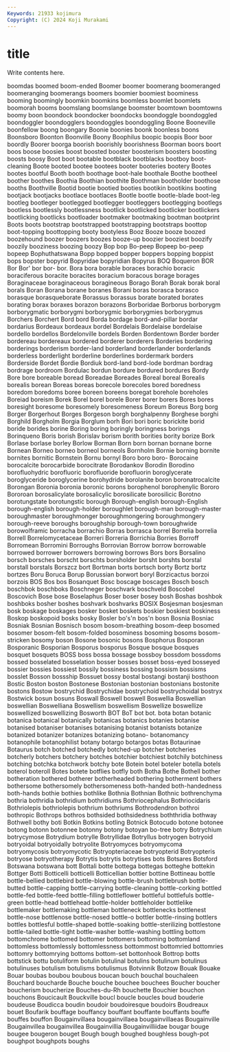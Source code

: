```yaml
---
Keywords: 21933 kojimura
Copyright: (C) 2024 Koji Murakami
---
```


# title

Write contents here.



boomdas boomed boom-ended
Boomer boomer boomerang boomeranged boomeranging boomerangs boomers boomier boomiest boominess
booming boomingly boomkin boomkins boomless boomlet boomlets boomorah booms boomslang
boomslange boomster boomtown boomtowns boomy boon boondock boondocker boondocks boondoggle
boondoggled boondoggler boondogglers boondoggles boondoggling Boone Booneville boonfellow boong boongary
Boonie boonies boonk boonless boons Boonsboro Boonton Boonville Boony Boophilus
boopic boopis Boor boor boordly Boorer boorga boorish boorishly boorishness
Boorman boors boort boos boose boosies boost boosted booster boosterism
boosters boosting boosts boosy Boot boot bootable bootblack bootblacks bootboy
boot-cleaning Boote booted bootee bootees booter booteries bootery Bootes bootes
bootful Booth booth boothage boot-hale boothale Boothe bootheel boother boothes
Boothia Boothian boothite Boothman bootholder boothose booths Boothville Bootid bootie
bootied booties bootikin bootikins booting bootjack bootjacks bootlace bootlaces Bootle
bootle bootle-blade boot-leg bootleg bootleger bootlegged bootlegger bootleggers bootlegging bootlegs
bootless bootlessly bootlessness bootlick bootlicked bootlicker bootlickers bootlicking bootlicks bootloader
bootmaker bootmaking bootman bootprint Boots boots bootstrap bootstrapped bootstrapping bootstraps
boottop boot-topping boottopping booty bootyless Booz Booze booze boozed boozehound
boozer boozers boozes booze-up boozier booziest boozify boozily booziness boozing
boozy Bop bop Bo-peep Bopeep bo-peep bopeep Bophuthatswana Bopp bopped
bopper boppers bopping boppist bops bopster bopyrid Bopyridae bopyridian Bopyrus
BOQ Boqueron BOR Bor Bor' bor bor- bor. Bora bora
borable boraces borachio boracic boraciferous boracite boracites boracium boracous borage
borages Boraginaceae boraginaceous boragineous Borago Borah Borak borak boral borals
Boran Borana borane boranes Borani boras borasca borasco borasque borasqueborate
Borassus borassus borate borated borates borating borax boraxes borazon borazons
Borboridae Borborus borborygm borborygmatic borborygmi borborygmic borborygmies borborygmus Borchers Borchert
Bord bord Borda bordage bord-and-pillar bordar bordarius Bordeaux bordeaux bordel
Bordelais Bordelaise bordelaise bordello bordellos Bordelonville bordels Borden Bordentown Border
border bordereau bordereaux bordered borderer borderers Borderies bordering borderings borderism
border-land borderland borderlander borderlands borderless borderlight borderline borderlines bordermark borders
Borderside Bordet Bordie Bordiuk bord-land bord-lode bordman bordrag bordrage bordroom
Bordulac bordun bordure bordured bordures Bordy Bore bore boreable boread
Boreadae Boreades Boreal boreal Borealis borealis borean Boreas boreas borecole
borecoles bored boredness boredom boredoms boree boreen boreens boregat borehole
boreholes Boreiad boreism Borek Borel borel borele Borer borer borers
Bores bores boresight boresome boresomely boresomeness Boreum Boreus Borg borg
Borger Borgerhout Borges Borgeson borgh borghalpenny Borghese borghi Borghild Borgholm
Borgia Borglum borh Bori bori boric borickite borid boride borides
borine Boring boring boringly boringness borings Borinqueno Boris borish Borislav
borism borith borities bority borize Bork Borlase borlase borley Borlow
Borman Born born bornan bornane borne Bornean Borneo borneo borneol
borneols Bornholm Bornie borning bornite bornites bornitic Bornstein Bornu bornyl
Boro boro boro- Borocaine borocalcite borocarbide borocitrate Borodankov Borodin Borodino
borofluohydric borofluoric borofluoride borofluorin boroglycerate boroglyceride boroglycerine borohydride borolanite boron
boronatrocalcite Borongan Boronia boronia boronic borons borophenol borophenylic Bororo Bororoan
borosalicylate borosalicylic borosilicate borosilicic Borotno borotungstate borotungstic borough Borough-english borough-English
borough-english borough-holder boroughlet borough-man borough-master boroughmaster boroughmonger boroughmongering boroughmongery borough-reeve
boroughs boroughship borough-town boroughwide borowolframic borracha borrachio Borras borrasca borrel
Borrelia borrelia Borrell Borrelomycetaceae Borreri Borreria Borrichia Borries Borroff Borromean
Borromini Borroughs Borrovian Borrow borrow borrowable borrowed borrower borrowers borrowing
borrows Bors bors Borsalino borsch borsches borscht borschts borsholder borsht
borshts borstal borstall borstals Borszcz bort Bortman borts bortsch borty
Bortz bortz bortzes Boru Boruca Borup Borussian borwort boryl Borzicactus
borzoi borzois BOS Bos bos Bosanquet Bosc boscage boscages Bosch
bosch boschbok boschboks Boschneger boschvark boschveld Boscobel Boscovich Bose bose
Boselaphus Boser boser bosey bosh Boshas boshbok boshboks bosher boshes
boshvark boshvarks BOSIX Bosjesman bosjesman bosk boskage boskages bosker bosket
boskets boskier boskiest boskiness Boskop boskopoid bosks bosky Bosler bo's'n
bos'n bosn Bosnia Bosniac Bosniak Bosnian Bosnisch bosom bosom-breathing bosom-deep
bosomed bosomer bosom-felt bosom-folded bosominess bosoming bosoms bosom-stricken bosomy boson
Bosone bosonic bosons Bosphorus Bosporan Bosporanic Bosporian Bosporus bosporus Bosque
bosque bosques bosquet bosquets BOSS boss bossa bossage bossboy bossdom
bossdoms bossed bosselated bosselation bosser bosses bosset boss-eyed bosseyed bossier
bossies bossiest bossily bossiness bossing bossism bossisms bosslet Bosson bossship
Bossuet bossy bostal bostangi bostanji bosthoon Bostic Boston boston Bostonese
Bostonian bostonian bostonians bostonite bostons Bostow bostrychid Bostrychidae bostrychoid bostrychoidal
bostryx Bostwick bosun bosuns Boswall Boswell boswell Boswellia Boswellian boswellian
Boswelliana Boswellism boswellism Boswellize boswellize boswellized boswellizing Bosworth BOT BoT
bot bot. bota botan botanic botanica botanical botanically botanicas botanics
botanies botanise botanised botaniser botanises botanising botanist botanists botanize botanized
botanizer botanizes botanizing botano- botanomancy botanophile botanophilist botany botargo botargos
botas Botaurinae Botaurus botch botched botchedly botched-up botcher botcheries botcherly
botchers botchery botches botchier botchiest botchily botchiness botching botchka botchwork
botchy bote Botein botel boteler botella botels boterol boteroll Botes
botete botflies botfly both Botha Bothe Bothell bother botheration bothered
botherer botherheaded bothering botherment bothers bothersome bothersomely bothersomeness both-handed both-handedness
both-hands bothie bothies bothlike Bothnia Bothnian Bothnic bothrenchyma bothria bothridia
bothridium bothridiums Bothriocephalus Bothriocidaris Bothriolepis bothriolepis bothrium bothriums Bothrodendron bothroi
bothropic Bothrops bothros bothsided bothsidedness boththridia bothway Bothwell bothy boti
Botkin Botkins botling Botnick Botocudo botone botonee botong botonn botonnee
botonny botony botoyan bo-tree botry Botrychium botrycymose Botrydium botrylle Botryllidae
Botryllus botryogen botryoid botryoidal botryoidally botryolite Botryomyces botryomycoma botryomycosis botryomycotic
Botryopteriaceae botryopterid Botryopteris botryose botryotherapy Botrytis botrytis botrytises bots Botsares
Botsford Botswana botswana bott Bottali botte bottega bottegas botteghe bottekin
Bottger Botti Botticelli botticelli Botticellian bottier bottine Bottineau bottle bottle-bellied
bottlebird bottle-blowing bottle-brush bottlebrush bottle-butted bottle-capping bottle-carrying bottle-cleaning bottle-corking bottled
bottle-fed bottle-feed bottle-filling bottleflower bottleful bottlefuls bottle-green bottle-head bottlehead bottle-holder
bottleholder bottlelike bottlemaker bottlemaking bottleman bottleneck bottlenecks bottlenest bottle-nose bottlenose
bottle-nosed bottle-o bottler bottle-rinsing bottlers bottles bottlesful bottle-shaped bottle-soaking bottle-sterilizing
bottlestone bottle-tailed bottle-tight bottle-washer bottle-washing bottling bottom bottomchrome bottomed bottomer
bottomers bottoming bottomland bottomless bottomlessly bottomlessness bottommost bottomried bottomries bottomry
bottomrying bottoms bottom-set bottonhook Bottrop botts bottstick bottu botuliform botulin
botulinal botulins botulinum botulinus botulinuses botulism botulisms botulismus Botvinnik Botzow
Bouak Bouake Bouar boubas boubou boubous boucan bouch bouchal bouchaleen
Bouchard boucharde Bouche bouche bouchee bouchees Boucher boucher boucherism boucherize
Bouches-du-Rh bouchette Bouchier bouchon bouchons Boucicault Bouckville boucl boucle boucles
boud bouderie boudeuse Boudicca boudin boudoir boudoiresque boudoirs Boudreaux bouet
Boufarik bouffage bouffancy bouffant bouffante bouffants bouffe bouffes bouffon Bougainvillaea
bougainvillaea bougainvillaeas Bougainville Bougainvillea bougainvillea Bougainvillia Bougainvilliidae bougar bouge bougee
bougeron bouget Bough bough boughed boughless bough-pot boughpot boughpots boughs
